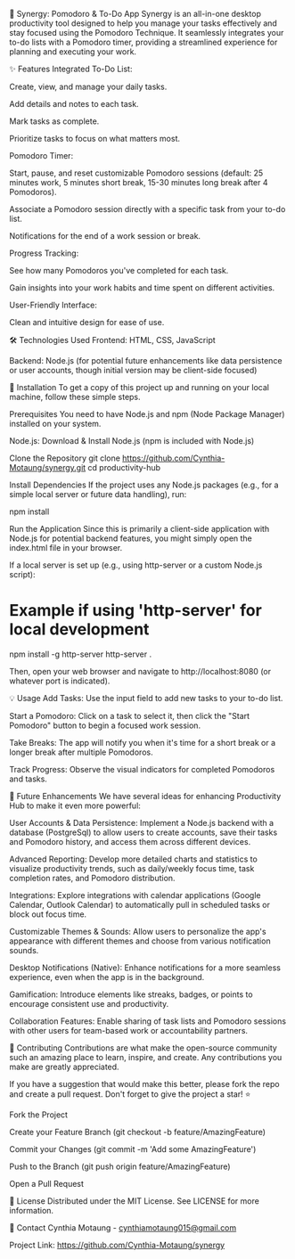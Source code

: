 📝 Synergy: Pomodoro & To-Do App
Synergy is an all-in-one desktop productivity tool designed to help you manage your tasks effectively and stay focused using the Pomodoro Technique. It seamlessly integrates your to-do lists with a Pomodoro timer, providing a streamlined experience for planning and executing your work.

✨ Features
Integrated To-Do List:

Create, view, and manage your daily tasks.

Add details and notes to each task.

Mark tasks as complete.

Prioritize tasks to focus on what matters most.

Pomodoro Timer:

Start, pause, and reset customizable Pomodoro sessions (default: 25 minutes work, 5 minutes short break, 15-30 minutes long break after 4 Pomodoros).

Associate a Pomodoro session directly with a specific task from your to-do list.

Notifications for the end of a work session or break.

Progress Tracking:

See how many Pomodoros you've completed for each task.

Gain insights into your work habits and time spent on different activities.

User-Friendly Interface:

Clean and intuitive design for ease of use.

🛠️ Technologies Used
Frontend: HTML, CSS, JavaScript

Backend: Node.js (for potential future enhancements like data persistence or user accounts, though initial version may be client-side focused)

🚀 Installation
To get a copy of this project up and running on your local machine, follow these simple steps.

Prerequisites
You need to have Node.js and npm (Node Package Manager) installed on your system.

Node.js: Download & Install Node.js (npm is included with Node.js)

Clone the Repository
git clone https://github.com/Cynthia-Motaung/synergy.git
cd productivity-hub

Install Dependencies
If the project uses any Node.js packages (e.g., for a simple local server or future data handling), run:

npm install

Run the Application
Since this is primarily a client-side application with Node.js for potential backend features, you might simply open the index.html file in your browser.

If a local server is set up (e.g., using http-server or a custom Node.js script):

# Example if using 'http-server' for local development
npm install -g http-server
http-server .

Then, open your web browser and navigate to http://localhost:8080 (or whatever port is indicated).

💡 Usage
Add Tasks: Use the input field to add new tasks to your to-do list.

Start a Pomodoro: Click on a task to select it, then click the "Start Pomodoro" button to begin a focused work session.

Take Breaks: The app will notify you when it's time for a short break or a longer break after multiple Pomodoros.

Track Progress: Observe the visual indicators for completed Pomodoros and tasks.

🔮 Future Enhancements
We have several ideas for enhancing Productivity Hub to make it even more powerful:

User Accounts & Data Persistence: Implement a Node.js backend with a database (PostgreSql) to allow users to create accounts, save their tasks and Pomodoro history, and access them across different devices.

Advanced Reporting: Develop more detailed charts and statistics to visualize productivity trends, such as daily/weekly focus time, task completion rates, and Pomodoro distribution.

Integrations: Explore integrations with calendar applications (Google Calendar, Outlook Calendar) to automatically pull in scheduled tasks or block out focus time.

Customizable Themes & Sounds: Allow users to personalize the app's appearance with different themes and choose from various notification sounds.

Desktop Notifications (Native): Enhance notifications for a more seamless experience, even when the app is in the background.

Gamification: Introduce elements like streaks, badges, or points to encourage consistent use and productivity.

Collaboration Features: Enable sharing of task lists and Pomodoro sessions with other users for team-based work or accountability partners.

🤝 Contributing
Contributions are what make the open-source community such an amazing place to learn, inspire, and create. Any contributions you make are greatly appreciated.

If you have a suggestion that would make this better, please fork the repo and create a pull request. Don't forget to give the project a star! ⭐

Fork the Project

Create your Feature Branch (git checkout -b feature/AmazingFeature)

Commit your Changes (git commit -m 'Add some AmazingFeature')

Push to the Branch (git push origin feature/AmazingFeature)

Open a Pull Request

📄 License
Distributed under the MIT License. See LICENSE for more information.

📧 Contact
Cynthia Motaung - cynthiamotaung015@gmail.com

Project Link: https://github.com/Cynthia-Motaung/synergy